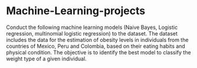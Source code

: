 # Machine-Learning-projects

Conduct the following machine learning models (Naive Bayes, Logistic regression, multinomial logistic regression)
to the dataset. 
The dataset includes the data for the estimation of obesity levels in individuals from the countries of Mexico, Peru and Colombia, based on their eating habits and physical condition.
The objective is to identify the best model to classify the weight type of a given individual. 
